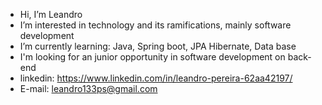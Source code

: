 -  Hi, I’m Leandro
-  I’m interested in technology and its ramifications, mainly software development
-  I’m currently learning: Java, Spring boot, JPA Hibernate, Data base
-  I'm looking for an junior opportunity in software development on back-end
-  linkedin: https://www.linkedin.com/in/leandro-pereira-62aa42197/
-  E-mail: leandro133ps@gmail.com

<!---
LeandroPereira-S/LeandroPereira-S is a ✨ special ✨ repository because its `README.md` (this file) appears on your GitHub profile.
You can click the Preview link to take a look at your changes.
--->
